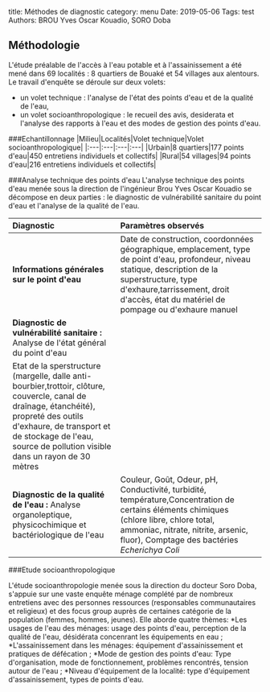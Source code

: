 title: Méthodes de diagnostic
category: menu
Date: 2019-05-06
Tags: test
Authors: BROU Yves Oscar Kouadio, SORO Doba

## Méthodologie

L'étude préalable de l'accès à l'eau potable et à l'assainissement a été mené dans 69 localités : 8 quartiers de Bouaké et 54 villages aux alentours.  Le travail d'enquête se déroule sur deux volets:
* un volet technique : l'analyse de l'état des points d'eau et de la qualité de l'eau,
* un volet socioanthropologique : le recueil des avis, desiderata et l'analyse des rapports à l'eau et des modes de gestion des points d'eau.

###Echantillonnage
|Milieu|Localités|Volet technique|Volet socioanthropologique|
|:---|:---|:---|:---|
|Urbain|8 quartiers|177 points d'eau|450 entretiens individuels et collectifs|
|Rural|54 villages|94 points d'eau|216 entretiens individuels et collectifs|

###Analyse technique des points d'eau
L'analyse technique des points d'eau menée sous la direction de l'ingénieur Brou Yves Oscar Kouadio se décompose en deux parties : 
le diagnostic de vulnérabilité sanitaire du point d'eau et l'analyse de la qualité de l'eau.

|Diagnostic|Paramètres observés|
|:---|:---|
|**Informations générales sur le point d'eau**|Date de construction, coordonnées géographique, emplacement, type de point d'eau, profondeur, niveau statique, description de la superstructure, type d'exhaure,tarrissement, droit d'accès, état du matériel de pompage ou d'exhaure manuel |
|**Diagnostic de vulnérabilité sanitaire :** Analyse de l'état général du point d'eau
| Etat de la sperstructure (margelle, dalle anti-bourbier,trottoir, clôture, couvercle, canal de draînage, étanchéité), propreté des outils d'exhaure, de transport et de stockage de l'eau, source de pollution visible dans un rayon de 30 mètres|
|**Diagnostic de la qualité de l'eau :** Analyse organoleptique, physicochimique et bactériologique de l'eau|Couleur, Goût, Odeur, pH, Conductivité, turbidité, température,Concentration de certains éléments chimiques (chlore libre, chlore total, ammoniac, nitrate, nitrite, arsenic, fluor), Comptage des bactéries *Echerichya Coli*|

###Etude socioanthropologique

L'étude socioanthropologie menée sous la direction du docteur Soro Doba, s'appuie sur une vaste enquête ménage complété par de nombreux entretiens avec des personnes ressources (responsables communautaires et religieux) et des focus group auprès de certaines catégorie de la population (femmes, hommes, jeunes). Elle aborde quatre thèmes:
*Les usages de l'eau des ménages: usage des points d'eau, perception de la qualité de l'eau, désidérata concenrant les équipements en eau ;
*L'assainissement dans les ménages: équipement d'assainissement et pratiques de défécation ;
*Mode de gestion des points d'eau: Type d'organisation, mode de fonctionnement, problèmes rencontrés, tension autour de l'eau ;
*Niveau d'équipement de la localité: type d'équipement d'assainissement, types de points d'eau.


 

